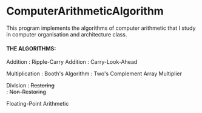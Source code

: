 # ComputerArithmeticAlgorithm

This program implements the algorithms of computer arithmetic that I study in computer organisation and architecture class. 

#### <i class="icon-hdd"></i> THE ALGORITHMS:

Addition
:   Ripple-Carry Addition 
:    Carry-Look-Ahead 

Multiplication
:    Booth's Algorithm</s> 
:    Two's Complement Array Multiplier 

Division
:   <s>Restoring</s>  
:   <s>Non-Restoring</s> 

Floating-Point Arithmetic
